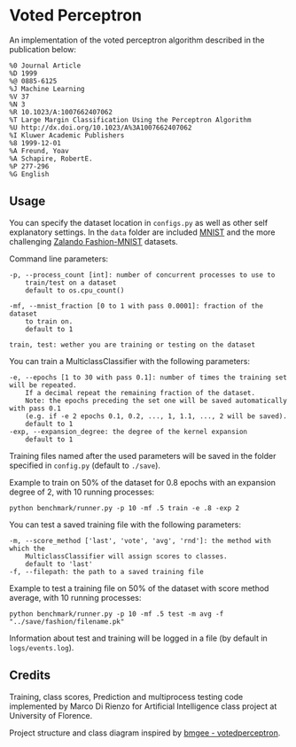 Voted Perceptron
===

An implementation of the voted perceptron algorithm
described in the publication below:

    %0 Journal Article
    %D 1999
    %@ 0885-6125
    %J Machine Learning
    %V 37
    %N 3
    %R 10.1023/A:1007662407062
    %T Large Margin Classification Using the Perceptron Algorithm
    %U http://dx.doi.org/10.1023/A%3A1007662407062
    %I Kluwer Academic Publishers
    %8 1999-12-01
    %A Freund, Yoav
    %A Schapire, RobertE.
    %P 277-296
    %G English

Usage
---
You can specify the dataset location in `configs.py` as well as 
other self explanatory settings.
In the `data` folder are included [MNIST](http://yann.lecun.com/exdb/mnist/)
and the more challenging [Zalando Fashion-MNIST](https://github.com/zalandoresearch/fashion-mnist)
datasets.

Command line parameters:

    -p, --process_count [int]: number of concurrent processes to use to 
        train/test on a dataset
        default to os.cpu_count()

    -mf, --mnist_fraction [0 to 1 with pass 0.0001]: fraction of the dataset
        to train on.
        default to 1
        
    train, test: wether you are training or testing on the dataset

You can train a MulticlassClassifier with the following parameters:

    -e, --epochs [1 to 30 with pass 0.1]: number of times the training set will be repeated.
        If a decimal repeat the remaining fraction of the dataset.
        Note: the epochs preceding the set one will be saved automatically with pass 0.1
        (e.g. if -e 2 epochs 0.1, 0.2, ..., 1, 1.1, ..., 2 will be saved).
        default to 1
    -exp, --expansion_degree: the degree of the kernel expansion
        default to 1

Training files named after the used parameters will be saved in the folder 
specified in `config.py` (default to `./save`).

Example to train on 50% of the dataset for 0.8 epochs with an expansion degree of 2,
with 10 running processes:
~~~
python benchmark/runner.py -p 10 -mf .5 train -e .8 -exp 2
~~~
You can test a saved training file with the following parameters:

    -m, --score_method ['last', 'vote', 'avg', 'rnd']: the method with which the 
        MulticlassClassifier will assign scores to classes.
        default to 'last'
    -f, --filepath: the path to a saved training file

Example to test a training file on 50% of the dataset with score method average,
with 10 running processes:
~~~
python benchmark/runner.py -p 10 -mf .5 test -m avg -f "../save/fashion/filename.pk"
~~~
Information about test and training will be logged in a file
(by default in `logs/events.log`).

Credits
---
Training, class scores, Prediction and multiprocess testing code 
implemented by Marco Di Rienzo for Artificial Intelligence 
class project at University of Florence.

Project structure and class diagram inspired by [bmgee - votedperceptron](https://pypi.org/project/votedperceptron/).